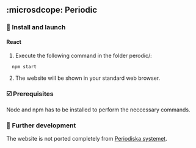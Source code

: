 ## :microsdcope: Periodic

### :seedling: Install and launch

#### React
1. Execute the following command in the folder perodic/:
```
  npm start
```
2. The website will be shown in your standard web browser.

### :ballot_box_with_check: Prerequisites
Node and npm has to be installed to perform the neccessary commands.

### :triangular_flag_on_post: Further development
The website is not ported completely from [Periodiska systemet](../Periodiska_systemet/).
